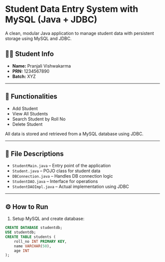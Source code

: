 # Student Data Entry System with MySQL (Java + JDBC)

A clean, modular Java application to manage student data with persistent storage using MySQL and JDBC.

## 👩‍🎓 Student Info

- **Name:** Pranjali Vishwakarma  
- **PRN:** 1234567890  
- **Batch:** XYZ  

---

## 📌 Functionalities

- Add Student  
- View All Students  
- Search Student by Roll No  
- Delete Student  

All data is stored and retrieved from a MySQL database using JDBC.

---

## 📁 File Descriptions

- `StudentMain.java` – Entry point of the application  
- `Student.java` – POJO class for student data  
- `DBConnection.java` – Handles DB connection logic  
- `StudentDAO.java` – Interface for operations  
- `StudentDAOImpl.java` – Actual implementation using JDBC

---

## ⚙️ How to Run

1. Setup MySQL and create database:
```sql
CREATE DATABASE studentdb;
USE studentdb;
CREATE TABLE students (
    roll_no INT PRIMARY KEY,
    name VARCHAR(50),
    age INT
);
